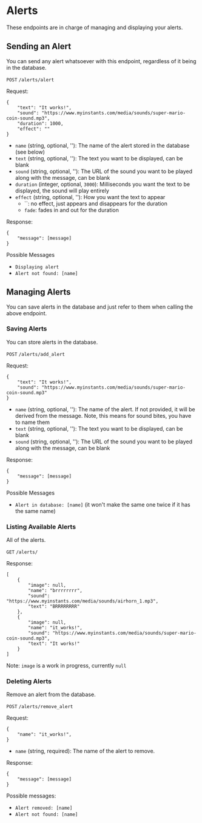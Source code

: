 # Alerts

These endpoints are in charge of managing and displaying your alerts.

## Sending an Alert

You can send any alert whatsoever with this endpoint, regardless of it being in the database.

`POST` `/alerts/alert`

Request:
```
{
	"text": "It works!",
	"sound": "https://www.myinstants.com/media/sounds/super-mario-coin-sound.mp3",
	"duration": 1000,
	"effect": ""
}
```

* `name` (string, optional, ''): The name of the alert stored in the database (see below)
* `text` (string, optional, ''): The text you want to be displayed, can be blank
* `sound` (string, optional, ''): The URL of the sound you want to be played along with the message, can be blank
* `duration` (integer, optional, `3000`): Milliseconds you want the text to be displayed, the sound will play entirely
* `effect` (string, optional, ''): How you want the text to appear
    * ``: no effect, just appears and disappears for the duration
    * `fade`: fades in and out for the duration

Response:

```
{
    "message": [message]
}
```

Possible Messages
* `Displaying alert`
* `Alert not found: [name]`
    
## Managing Alerts

You can save alerts in the database and just refer to them when calling the above endpoint.

### Saving Alerts

You can store alerts in the database.

`POST` `/alerts/add_alert`

Request:
```
{
	"text": "It works!",
	"sound": "https://www.myinstants.com/media/sounds/super-mario-coin-sound.mp3"
}
```

* `name` (string, optional, ''): The name of the alert. If not provided, it will be derived from the message. Note, this means for sound bites, you have to name them
* `text` (string, optional, ''): The text you want to be displayed, can be blank
* `sound` (string, optional, ''): The URL of the sound you want to be played along with the message, can be blank

Response:

```
{
    "message": [message]
}
```

Possible Messages
* `Alert in database: [name]` (it won't make the same one twice if it has the same name)


### Listing Available Alerts

All of the alerts.

`GET` `/alerts/`

Response:
```
[
    {
        "image": null,
        "name": "brrrrrrrr",
        "sound": "https://www.myinstants.com/media/sounds/airhorn_1.mp3",
        "text": "BRRRRRRRR"
    },
    {
        "image": null,
        "name": "it_works!",
        "sound": "https://www.myinstants.com/media/sounds/super-mario-coin-sound.mp3",
        "text": "It works!"
    }
]
```

Note: `image` is a work in progress, currently `null`

### Deleting Alerts

Remove an alert from the database.

`POST` `/alerts/remove_alert`

Request:
```
{
	"name": "it_works!",
}
```

* `name` (string, required): The name of the alert to remove.

Response:

```
{
    "message": [message]
}
```
Possible messages:
* `Alert removed: [name]`
* `Alert not found: [name]`
